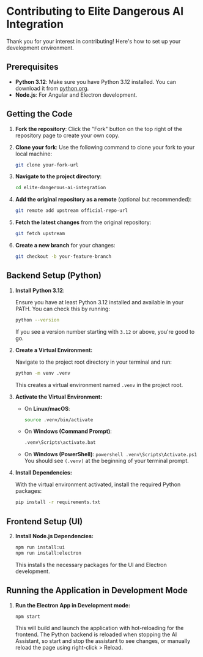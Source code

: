 # Contributing to Elite Dangerous AI Integration

Thank you for your interest in contributing! Here's how to set up your development environment.

## Prerequisites

- **Python 3.12**: Make sure you have Python 3.12 installed. You can download it from [python.org](https://www.python.org/downloads/).
- **Node.js**: For Angular and Electron development.

## Getting the Code

1. **Fork the repository**: Click the "Fork" button on the top right of the repository page to create your own copy.

2. **Clone your fork**: Use the following command to clone your fork to your local machine:

   ```bash
   git clone your-fork-url
   ```

3. **Navigate to the project directory**:

   ```bash
   cd elite-dangerous-ai-integration
   ```

4. **Add the original repository as a remote** (optional but recommended):

   ```bash
   git remote add upstream official-repo-url
   ```

5. **Fetch the latest changes** from the original repository:

   ```bash
   git fetch upstream
   ```

6. **Create a new branch** for your changes:

   ```bash
   git checkout -b your-feature-branch
   ```

## Backend Setup (Python)

1. **Install Python 3.12**:

   Ensure you have at least Python 3.12 installed and available in your PATH. You can check this by running:

   ```bash
   python --version
   ```

   If you see a version number starting with `3.12` or above, you're good to go.

2. **Create a Virtual Environment:**

   Navigate to the project root directory in your terminal and run:

   ```bash
   python -m venv .venv
   ```

   This creates a virtual environment named `.venv` in the project root.

3. **Activate the Virtual Environment:**

   - On **Linux/macOS**:
     ```bash
     source .venv/bin/activate
     ```
   - On **Windows (Command Prompt)**:
     ```bat
     .venv\Scripts\activate.bat
     ```
   - On **Windows (PowerShell)**:
     `powershell
.venv\Scripts\Activate.ps1
`
     You should see `(.venv)` at the beginning of your terminal prompt.

4. **Install Dependencies:**

   With the virtual environment activated, install the required Python packages:

   ```bash
   pip install -r requirements.txt
   ```

## Frontend Setup (UI)

2.  **Install Node.js Dependencies:**

    ```bash
    npm run install:ui
    npm run install:electron
    ```

    This installs the necessary packages for the UI and Electron development.

## Running the Application in Development Mode

1.  **Run the Electron App in Development mode:**

    ```bash
    npm start
    ```

    This will build and launch the application with hot-reloading for the frontend. The Python backend is reloaded when stopping the AI Assistant, so start and stop the assistant to see changes, or manually reload the page using right-click > Reload.
